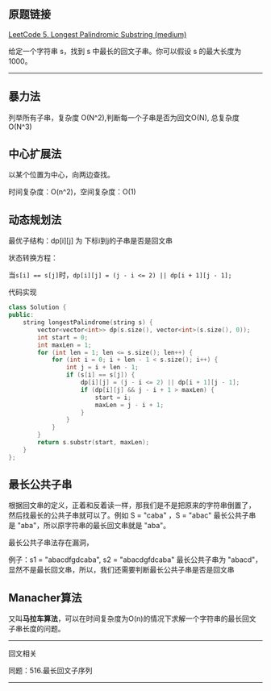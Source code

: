 ## 原题链接

[LeetCode 5. Longest Palindromic Substring (medium)](https://leetcode-cn.com/problems/longest-palindromic-substring/)

给定一个字符串 s，找到 s 中最长的回文子串。你可以假设 s 的最大长度为 1000。

---

## 暴力法

列举所有子串，复杂度 O(N^2),判断每一个子串是否为回文O(N), 总复杂度O(N^3)

## 中心扩展法

以某个位置为中心，向两边查找。

时间复杂度：O(n^2)，空间复杂度：O(1)

## 动态规划法

最优子结构：dp[i][j] 为 下标i到j的子串是否是回文串

状态转换方程：

当`s[i] == s[j]`时，`dp[i][j] = (j - i <= 2) || dp[i + 1][j - 1];`

代码实现

```cpp
class Solution {
public:
    string longestPalindrome(string s) {
        vector<vector<int>> dp(s.size(), vector<int>(s.size(), 0));
        int start = 0;
        int maxLen = 1;
        for (int len = 1; len <= s.size(); len++) {
            for (int i = 0; i + len - 1 < s.size(); i++) {
                int j = i + len - 1;
                if (s[i] == s[j]) {
                    dp[i][j] = (j - i <= 2) || dp[i + 1][j - 1];
                    if (dp[i][j] && j - i + 1 > maxLen) {
                        start = i;
                        maxLen = j - i + 1;
                    }
                }
            }
        }
        return s.substr(start, maxLen);
    }
};
```

## 最长公共子串

根据回文串的定义，正着和反着读一样，那我们是不是把原来的字符串倒置了，
然后找最长的公共子串就可以了。例如 S = "caba" ，S = "abac"
最长公共子串是 "aba"，所以原字符串的最长回文串就是 "aba"。

最长公共子串法存在漏洞，

例子：s1 = "abacdfgdcaba", s2 = "abacdgfdcaba"
最长公共子串为 "abacd"，显然不是最长回文串，所以，我们还需要判断最长公共子串是否是回文串

## Manacher算法

又叫**马拉车算法**，可以在时间复杂度为O(n)的情况下求解一个字符串的最长回文子串长度的问题。

---

回文相关

同题：516.最长回文子序列

---
